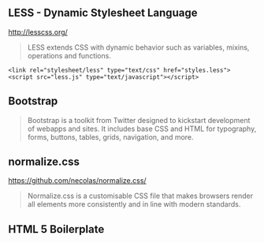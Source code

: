 ## LESS - Dynamic Stylesheet Language
http://lesscss.org/

> LESS extends CSS with dynamic behavior such as variables, mixins, operations and functions.

	<link rel="stylesheet/less" type="text/css" href="styles.less">
	<script src="less.js" type="text/javascript"></script>

## Bootstrap

> Bootstrap is a toolkit from Twitter designed to kickstart development of webapps and sites. It includes base CSS and HTML for typography, forms, buttons, tables, grids, navigation, and more.

## normalize.css

https://github.com/necolas/normalize.css/

> Normalize.css is a customisable CSS file that makes browsers render all elements more consistently and in line with modern standards.

## HTML 5 Boilerplate
